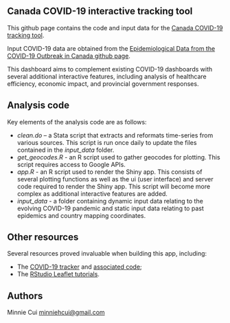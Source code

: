 ## Canada COVID-19 interactive tracking tool

This github page contains the code and input data for the [Canada COVID-19 tracking tool](https://mhcui.shinyapps.io/Canada_COVID/).

Input COVID-19 data are obtained from the [Epidemiological Data from the COVID-19 Outbreak in Canada github page](https://github.com/ishaberry/Covid19Canada).

This dashboard aims to complement existing COVID-19 dashboards with several additional interactive features, including analysis of healthcare efficiency, economic impact, and provincial government responses. 

## Analysis code

Key elements of the analysis code are as follows:
- *clean.do* – a Stata script that extracts and reformats time-series from various sources. This script is run once daily to update the files contained in the *input_data* folder.
- *get_geocodes.R* - an R script used to gather geocodes for plotting. This script requires access to Google APIs.
- *app.R* - an R script used to render the Shiny app. This consists of several plotting functions as well as the ui (user interface) and server code required to render the Shiny app. This script will become more complex as additional interactive features are added.
- *input_data* - a folder containing dynamic input data relating to the evolving COVID-19 pandemic and static input data relating to past epidemics and country mapping coordinates.

## Other resources

Several resources proved invaluable when building this app, including:
- The [COVID-19 tracker](https://vac-lshtm.shinyapps.io/ncov_tracker/) and [associated code](https://github.com/eparker12/nCoV_tracker);
- The [RStudio Leaflet tutorials](https://rstudio.github.io/leaflet/).

## Authors
Minnie Cui
minniehcui@gmail.com
